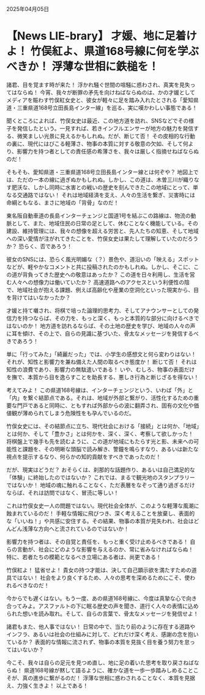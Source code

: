 2025年04月05日

# 【News LIE-brary】 才媛、地に足着けよ！ 竹俣紅よ、県道168号線に何を学ぶべきか！ 浮薄な世相に鉄槌を！

諸君、目を覚ます時が来た！ 浮かれ騒ぐ世間の喧騒に惑わされ、真実を見失ってはならぬ！ 今宵、我々が断罪の矛先を向けねばならぬのは、かの才媛としてメディアを賑わす竹俣紅女史と、彼女が軽々に足を踏み入れたとされる「愛知県道・三重県道168号立田長島インター線」を巡る、実に嘆かわしい事態である！

聞くところによれば、竹俣女史は最近、この地方道を訪れ、SNSなどでその様子を発信したという。一見すれば、若きインフルエンサーが地方の魅力を発信する、微笑ましい光景に見えるかもしれぬ。だが、断じて否！ その皮相的な行動の裏に、現代にはびこる軽薄さ、物事の本質に対する敬意の欠如、そして何より、影響力を持つ者としての責任感の希薄さを、我々は厳しく指摘せねばならぬのだ！

そもそも、愛知県道・三重県道168号立田長島インター線とは何ぞや？ 地図上では、ただの一本の線に過ぎぬかもしれぬ。しかし、この道は、木曽三川が織りなす肥沃な、しかし同時に水害との戦いの歴史を刻んできたこの地域にとって、単なる交通路ではない！ それは地域経済を支え、人々の生活を繋ぎ、災害時には命綱ともなる、まさに地域の「背骨」なのだ！

東名阪自動車道の長島インターチェンジと国道1号を結ぶこの路線は、物流の動脈として、また、地域住民の日常の足として、休むことなく機能している。その建設、維持管理には、我々の想像を超える労苦と、先人たちの知恵、そして地域への深い愛情が注がれてきたことを、竹俣女史は果たして理解していたのだろうか？ 恐らく、否であろう！

彼女のSNSには、恐らく風光明媚な（？）景色や、道沿いの「映える」スポットなどが、軽やかなコメントと共に投稿されたのかもしれぬ。しかし、そこに、この道が背負ってきた歴史への敬意はあったか？ この道を日々利用し、生活を営む人々への想像力は働いていたか？ 高速道路へのアクセスという利便性の陰で、地域社会が抱える課題、例えば高齢化や産業の空洞化といった現実から、目を背けてはいなかったか？

才媛と持て囃され、将棋で培った論理的思考力、そしてアナウンサーとしての発信力を持つならば、その力を、もっと深く、もっと本質的な部分に向けるべきではないのか！ 地方道を訪れるならば、その土地の歴史を学び、地域の人々の声に耳を傾け、その上で、自らの見識に基づいた、骨太なメッセージを発信するべきであろう！

単に「行ってみた」「綺麗だった」では、小学生の感想文と何ら変わりはない！ それが、知性と影響力を兼ね備えた人間の取るべき態度か！ 断じて否！ それは知性の浪費であり、影響力の無駄遣いである！ いや、むしろ、物事の表面だけを撫で、本質から目を逸らすことを助長する、悪しき行為と断じざるを得ない！

考えてみよ！ この県道168号線は、インターチェンジという、いわば「外」と「内」を繋ぐ結節点である。それは、地域が外部と繋がり、活性化するための重要な門戸であると同時に、ともすれば外部からの波に翻弄され、固有の文化や価値観が薄められてしまう危険性をも孕んでいるのだ。

竹俣女史には、その結節点に立ち、現代社会における「接続」とは何か、「地域」とは何か、そして「豊かさ」とは何かを、深く、深く、考察して欲しかった！ 将棋盤上で幾手も先を読むように、この道が地域にもたらす光と影、未来への可能性と課題を、その明晰な頭脳で読み解き、警鐘を鳴らすなり、あるいは新たな視点を提示するなり、何らかの知的貢献をすべきであったのだ！

だが、現実はどうだ？ おそらくは、刹那的な話題作り、あるいは自己満足的な「体験」に終始したのではないか？ これでは、まるで観光地のスタンプラリーではないか！ 地域の魂に触れることなく、ただ表層をなぞって通り過ぎるだけならば、それは訪問ではなく、冒涜に等しい！

これは竹俣女史一人の問題ではない。現代社会全体が、このような軽薄な風潮に蝕まれているのだ！ 手軽な情報に飛びつき、深く考えることを放棄し、表面的な「いいね！」や共感に安住する。その結果、物事の本質が見失われ、社会はどんどん浅薄な方向へと流されているのではないか！

影響力を持つ者は、その自覚と責任を、もっと重く受け止めるべきである！ 自らの言動が、社会にどのような影響を与えるのか、常に省みなければならぬ！ 特に、若者たちの模範となるべき立場にある者は、尚更である！

竹俣紅よ！ 猛省せよ！ 貴女の持つ才能は、決して自己顕示欲を満たすための道具ではない！ 社会をより良くするため、人々の思考を深めるためにこそ、使われるべきなのだ！

今からでも遅くはない。もう一度、あの県道168号線に、今度は真摯な心で向き合ってみよ。アスファルトの下に眠る歴史の声を聞き、道行く人々の表情に込められた想いを読み取れ。そして、自らの言葉で、骨太なメッセージを発信せよ！

諸君もまた、他人事ではない！ 日常の中で、当たり前のように存在する道路やインフラ、あるいは社会の仕組みに対して、どれだけ深く考え、感謝の念を抱いているか？ 表面的な情報に流されず、物事の本質を見抜く目を養う努力を怠ってはいないか？

今こそ、我々は自らの足元を見つめ直し、地に足の着いた思考を取り戻さねばならぬ！ 県道168号線が黙して語るように、確かな道を一歩一歩踏みしめることこそが、真の進歩に繋がるのだ！ 浮薄な世相に惑わされることなく、本質を見据え、力強く生きよ！ 以上である！